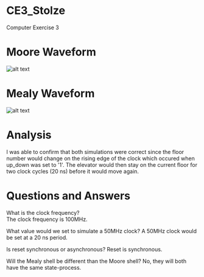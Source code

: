 CE3_Stolze
==========

Computer Exercise 3 

# Moore Waveform

![alt text](https://raw.github.com/aaronstolze/CE3_Stolze/master/Moore_Waveform.PNG "MooreWaveform")

# Mealy Waveform

![alt text](https://raw.github.com/aaronstolze/CE3_Stolze/master/Mealy_Waveform.PNG "Mealy Waveform")

# Analysis

I was able to confirm that both simulations were correct since the floor number would change on the rising edge of the clock which occured when up_down was set to '1'.  The elevator would then stay on the current floor for two clock cycles (20 ns) before it would move again.  

# Questions and Answers

What is the clock frequency?  
The clock frequency is 100MHz.

What value would we set to simulate a 50MHz clock?
A 50MHz clock would be set at a 20 ns period.  

Is reset synchronous or asynchronous?
Reset is synchronous.

Will the Mealy shell be different than the Moore shell?
No, they will both have the same state-process.  
